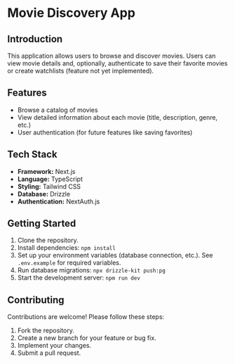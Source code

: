 # Movie Discovery App

## Introduction

This application allows users to browse and discover movies. Users can view movie details and, optionally, authenticate to save their favorite movies or create watchlists (feature not yet implemented).

## Features

- Browse a catalog of movies
- View detailed information about each movie (title, description, genre, etc.)
- User authentication (for future features like saving favorites)

## Tech Stack

- **Framework:** Next.js
- **Language:** TypeScript
- **Styling:** Tailwind CSS
- **Database:** Drizzle
- **Authentication:** NextAuth.js

## Getting Started

1. Clone the repository.
2. Install dependencies: `npm install`
3. Set up your environment variables (database connection, etc.). See `.env.example` for required variables.
4. Run database migrations: `npx drizzle-kit push:pg`
5. Start the development server: `npm run dev`

## Contributing

Contributions are welcome! Please follow these steps:

1. Fork the repository.
2. Create a new branch for your feature or bug fix.
3. Implement your changes.
4. Submit a pull request.

